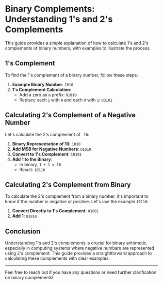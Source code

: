 # Binary Complements: Understanding 1's and 2's Complements

This guide provides a simple explanation of how to calculate 1's and 2's complements of binary numbers, with examples to illustrate the process.

## 1's Complement

To find the 1's complement of a binary number, follow these steps:

1. **Example Binary Number**: `1010`
2. **1's Complement Calculation**:
   - Add a zero as a prefix: `01010`
   - Replace each `1` with `0` and each `0` with `1`: `00101`

## Calculating 2's Complement of a Negative Number

Let's calculate the 2's complement of `-10`:

1. **Binary Representation of 10**: `1010`
2. **Add MSB for Negative Numbers**: `01010`
3. **Convert to 1's Complement**: `10101`
4. **Add 1 to the Binary**:
   - In binary, `1 + 1 = 10`
   - Result: `10110`

## Calculating 2's Complement from Binary

To calculate the 2's complement from a binary number, it's important to know if the number is negative or positive. Let's use the example `10110`:

1. **Convert Directly to 1's Complement**: `01001`
2. **Add 1**: `01010`

## Conclusion

Understanding 1's and 2's complements is crucial for binary arithmetic, especially in computing systems where negative numbers are represented using 2's complement. This guide provides a straightforward approach to calculating these complements with clear examples.

---

Feel free to reach out if you have any questions or need further clarification on binary complements!


